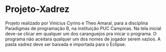 # Projeto-Xadrez
Projeto realizado por Vinicius Cyrino e Theo Amaral, para a disciplina Paradigmas de programação B, na instituição PUC Campinas.
Na tela inicial deve-se clicar em qualquer um dos caranguejos pra inicar o programa.
O programa não aceitara qualquer um dos nomes de jogador serem vazios.
A pasta xadrez deve ser baixada e importada para o Eclipse.
